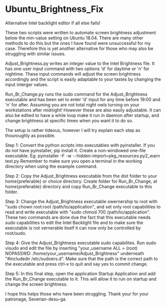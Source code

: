 # Ubuntu_Brightness_Fix
Alternative Intel backlight editor if all else fails!

These two scripts were written to automate screen brightness adjustment below the min-value setting on Ubuntu 18.04.
There are many other methods to do this but the ones I have found were unsuccessful for my case. 
Therefore this is yet another alternative for those who may also be struggling with similar issues.

Adjust_Brightness.py writes an integer value to the Intel Brightness file. It has one user input command with two options 
'd' for daytime or 'n' for nightime. These input commands will adjust the screen brightness accordingly and the script is 
easily adaptable to your tastes by changing the input interger values.

Run_Br_Change.py runs the sudo command for the Adjust_Brightness executable and has been set to enter 'd' input for any time 
before 19:00 and 'n' for after. Assuming you are not total night owls turning on your workstations after midnight! 
However these are also easily adjustable.  It can also be edited to have a while loop make it run in daemon after startup,
and change brightness at specific times when you want it to do so. 

The setup is rather tideous, however I will try explain each step as thouroughly as possible.

Step 1: Convert the python scripts into executables with pyinstaller. If you do not have pyinstaller, pip install it.
        Create a non-windowed one-file executable. Eg: pyinstaller -F -w --hidden-import=pkg_resources.py2_warn test.py
        Remember to make sure you open a terminal in the working directory when using the example command.
        
Step 2: Copy the Adjust_Brightness executable from the dist folder to your home{preferable} or choice directory. Create 
        folder for Run_Br_Change, at home{preferable} directory and copy Run_Br_Change executable to this folder.
        
Step 3: Change the Adjust_Brightness executable owernership to root with "sudo chown root:root /path/to/application",
        and set only root capabilities to read and write executable with "sudo chmod 700 /path/to/application". These
        two commands are done due the fact that this executable needs sudo capabilities to edit the Intel Backlight file
        and to make sure the executable is not vernerable itself it can now only be controlled by root/sudo.
        
Step 4: Give the Adjust_Brightness executable sudo capabilites. Run sudo visudo and edit the file by inserting
        "your_username ALL = (root) NOPASSWD: /home/your_username/Adjust_Brightness" underneath "#includedir /etc/sudoers.d". 
        Make sure that the path is the correct path to the executable and press ctrl-x to quit and say yes to commit change.
        
Step 5: In this final step, open the application Startup Application and add the Run_Br_Change executable to it. This will 
        allow it to run on startup and change the screen brightness.
        
I hope this helps those who have been struggling.
Thank your for your patronage, Severian-desu-ga.
        
    

        
